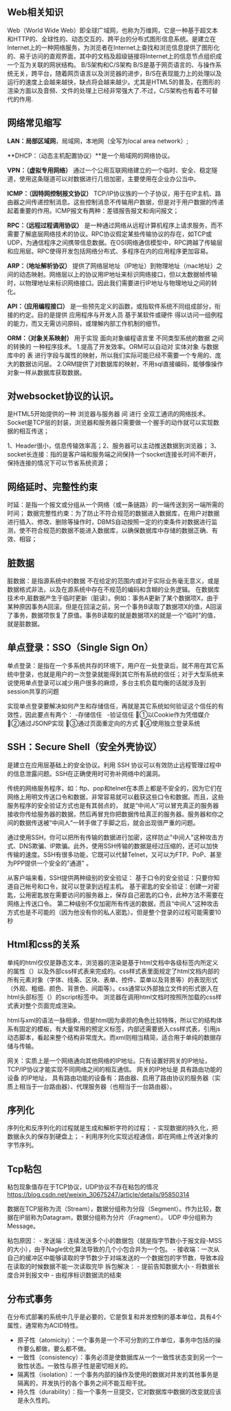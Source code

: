 ## Web相关知识 ##
Web（World Wide Web）即全球广域网，也称为万维网，它是一种基于超文本和HTTP的、全球性的、动态交互的、跨平台的分布式图形信息系统。是建立在Internet上的一种网络服务，为浏览者在Internet上查找和浏览信息提供了图形化的、易于访问的直观界面，其中的文档及超级链接将Internet上的信息节点组织成一个互为关联的网状结构。
B/S架构和C/S架构
B/S是基于网页语言的、与操作系统无关，跨平台，随着网页语言以及浏览器的进步，B/S在表现能力上的处理以及运行的速度上会越来越快，缺点将会越来越少。尤其是HTML5的普及，在图形的渲染方面以及音频、文件的处理上已经非常强大了.不过，C/S架构也有着不可替代的作用.



## 网络常见缩写 ##
**LAN：局部区域网**，局域网，本地网（全写为local area network）;

**DHCP：（动态主机配置协议）**是一个局域网的网络协议。

**VPN：（虚拟专用网络）**
通过一个公用互联网络建立的一个临时、安全、稳定隧道，使用这条隧道可以对数据进行几倍加密，主要使用在企业办公当中。

**ICMP：（因特网控制报文协议）**
TCP/IP协议族的一个子协议，用于在IP主机、路由器之间传递控制消息。这些控制消息不传输用户数据，但是对于用户数据的传递起着重要的作用。ICMP报文有两种：差错报告报文和询问报文；

**RPC：（远程过程调用协议）**
是一种通过网络从远程计算机程序上请求服务，而不需要了解底层网络技术的协议。RPC协议假定某些传输协议的存在，如TCP或UDP，为通信程序之间携带信息数据。在OSI网络通信模型中，RPC跨越了传输层和应用层。RPC使得开发包括网络分布式、多程序在内的应用程序更加容易。

**ARP：（地址解析协议）**
提供了网络层地址（IP地址）到物理地址（mac地址）之间的动态映射。网络层以上的协议用IP地址来标识网络接口，但以太数据帧传输时，以物理地址来标识网络接口。因此我们需要进行IP地址与物理地址之间的转化。

**API：（应用编程接口）**
是一些预先定义的函数，或指软件系统不同组成部分，衔接的约定。目的是提供 应用程序与开发人员 基于某软件或硬件 得以访问一组例程的能力，而又无需访问原码，或理解内部工作机制的细节。

**ORM：（对象关系映射）**
用于实现 面向对象编程语言里 不同类型系统的数据 之间的转换的 一种程序技术。
1.提高了开发效率。ORM可以自动对 实体对象 与数据库中的 表 进行字段与属性的映射，所以我们实际可能已经不需要一个专用的、庞大的数据访问层。
2.ORM提供了对数据库的映射，不用sql直接编码，能够像操作对象一样从数据库获取数据。

## 对websocket协议的认识。
是HTML5开始提供的一种 浏览器与服务器 间 进行 全双工通讯的网络技术。
Socket是TCP层的封装，浏览器和服务器只需要做一个握手的动作就可以实现数据的相互传送；

1、Header很小，信息传输效率高；2、服务器可以主动推送数据到浏览器；
3、socket长连接：指的是客户端和服务端之间保持一个socket连接长时间不断开，保持连接的情况下可以节省系统资源；

## 网络延时、完整性约束 ##
时延：是指一个报文或分组从一个网络（或一条链路）的一端传送到另一端所需的时间；
数据完整性约束：为了防止不符合规范的数据进入数据库，在用户对数据进行插入、修改、删除等操作时，DBMS自动按照一定的约束条件对数据进行监测，使不符合规范的数据不能进入数据库，以确保数据库中存储的数据正确、有效、相容；

## 脏数据 ##
脏数据：是指源系统中的数据 不在给定的范围内或对于实际业务毫无意义，或是数据格式非法，以及在源系统中存在不规范的编码和含糊的业务逻辑。
在数据库技术中,脏数据产生于临时更新（脏读）。例如：事务A更新了某个数据项X，由于某种原因事务A回滚。但是在回滚之前，另一个事务B读取了数据项X的值，A回滚了事务，数据项恢复了原值。事务B读取的就是数据项X的就是一个“临时”的值，就是脏数据。

## 单点登录：SSO（Single Sign On） ##

单点登录：是指在一个多系统共存的环境下，用户在一处登录后，就不用在其它系统中登录，也就是用户的一次登录就能得到其它所有系统的信任；对于大型系统来说使用单点登录可以减少用户很多的麻烦，多台主机负载均衡的话就涉及到session共享的问题

实现单点登录要解决如何产生和存储信任，再就是其它系统如何验证这个信任的有效性，因此要点有两个：
-存储信任   -验证信任
①以Cookie作为凭借媒介
②通过JSONP实现
③通过页面重定向的方式
④使用独立登录系统
 
## SSH：Secure Shell（安全外壳协议） ##
是建立在应用层基础上的安全协议。利用 SSH 协议可以有效防止远程管理过程中的信息泄露问题。SSH在正确使用时可弥补网络中的漏洞。

传统的网络服务程序，如：ftp、pop和telnet在本质上都是不安全的，因为它们在网络上用明文传送口令和数据，非常容易就可以截获这些口令和数据。而且，这些服务程序的安全验证方式也是有其弱点的， 就是“中间人”可以冒充真正的服务器接收你传给服务器的数据，然后再冒充你把数据传给真正的服务器。服务器和你之间的数据传送被“中间人”一转手做了手脚之后，就会出现很严重的问题。

通过使用SSH，你可以把所有传输的数据进行加密，这样防止"中间人"这种攻击方式、DNS欺骗、IP欺骗。此外，使用SSH传输的数据是经过压缩的，还可以加快传输的速度。SSH有很多功能，它既可以代替Telnet，又可以为FTP、PoP、甚至为PPP提供一个安全的"通道" 。

从客户端来看，SSH提供两种级别的安全验证：
基于口令的安全验证：只要你知道自己帐号和口令，就可以登录到远程主机。
基于密匙的安全验证：创建一对密匙，公用密匙放在需要访问的服务器上，保存自己密匙的口令，此种方法不需要在网络上传送口令。
第二种级别不仅加密所有传送的数据，而且“中间人”这种攻击方式也是不可能的（因为他没有你的私人密匙）。但是整个登录的过程可能需要10秒

## Html和css的关系 ##
单纯的html仅仅是静态文本，浏览器的渲染是基于html文档中各级标签内所定义的属性（<label style = 'fashion'>）以及外部css样式表来完成的。css样式表里面规定了html文档内部的所有元素对象（字体、线条、区块、表单、控件、菜单以及背景等）的表现形式（外观、粗细、颜色、背景色、间距等）。css通常以外部独立文件的形式嵌入在html头部标签（<head>）的script标签中。
浏览器在调用html文档时按照所加载的css样式表对整个页面完成渲染。

html与xml的语法一脉相承，但是html因为承担的角色比较特殊，所以它的结构体系有固定的模板，有大量常用的预定义标签，内部还需要嵌入css样式表，引用js动态脚本，看起来整个结构非常庞大。而xml则相当精简，适合用于单纯的数据存储与传输。


网关：实质上是一个网络通向其他网络的IP地址。只有设置好网关的IP地址，TCP/IP协议才能实现不同网络之间的相互通信。
网关的IP地址是 具有路由功能的设备 的IP地址，
具有路由功能的设备有：路由器、启用了路由协议的服务器（实质上相当于一台路由器）、代理服务器（也相当于一台路由器）。



	

## 序列化
序列化和反序列化的过程就是生成和解析字符的过程；
	- 实现数据的持久化，把数据永久的保存到硬盘上；
	- 利用序列化实现远程通信，即在网络上传送对象的字节序列。





## Tcp粘包 ##
粘包现象值存在于TCP协议，UDP协议不存在粘包的情况
https://blog.csdn.net/weixin_30675247/article/details/95850314 


数据在TCP层称为流（Stream），数据分组称为分段（Segment）。作为比较，数据在IP层称为Datagram，数据分组称为分片（Fragment）。 UDP 中分组称为Message。


粘包原因：
	- 发送端：连续发送多个小的数据包（就是指字节数小于报文段-MSS的大小），由于Nagle优化算法导致的几个小包合并为一个包。
	- 接收端：一次从自己的缓冲区中能够读取的字节数少于对端发送的一个数据包的字节数，导致本段在读取的时候数据不能一次读取完毕
拆包解决：
	- 提前告知数据大小
	- 将数据长度合并到报文中
	- 由程序标识数据流的结束



## 分布式事务 ##
在分布式部署的系统中几乎是必要的，它是恢复和并发控制的基本单位，具有4个属性，通常称为ACID特性。

- 原子性（atomicity）：一个事务是一个不可分割的工作单位，事务中包括的操作要么都做，要么都不做。
- 一致性（consistency）：事务必须是使数据库从一个一致性状态变到另一个一致性状态。一致性与原子性是密切相关的。
- 隔离性（isolation）：一个事务内部的操作及使用的数据对并发的其他事务是隔离的，并发执行的各个事务之间不能互相干扰。
- 持久性（durability）：指一个事务一旦提交，它对数据库中数据的改变就应该是永久性的。




